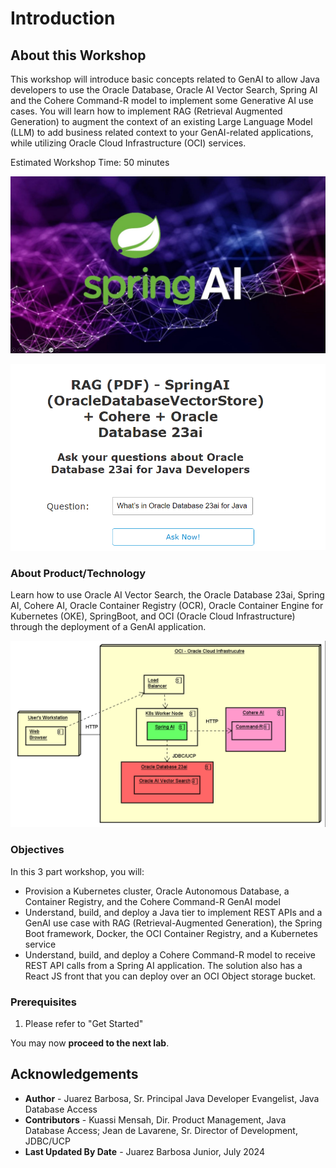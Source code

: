# Introduction

## About this Workshop



This workshop will introduce basic concepts related to GenAI to allow Java developers to use the Oracle Database, Oracle AI Vector Search, Spring AI and the Cohere Command-R model to implement some Generative AI use cases. You will learn how to implement RAG (Retrieval Augmented Generation) to augment the context of an existing Large Language Model (LLM) to add business related context to your GenAI-related applications, while utilizing Oracle Cloud Infrastructure (OCI) services.

Estimated Workshop Time: 50 minutes

![spring-ai-image](images/spring-ai.png "spring ai")

![application](images/application-1.png "application")

### About Product/Technology

Learn how to use Oracle AI Vector Search, the Oracle Database 23ai, Spring AI, Cohere AI, Oracle Container Registry (OCR), Oracle Container Engine for Kubernetes (OKE), SpringBoot, and OCI (Oracle Cloud Infrastructure) through the deployment of a GenAI application.

![intro architecture](images/architecture.png "architecture-diagram")

### Objectives

In this 3 part workshop, you will:

* Provision a Kubernetes cluster, Oracle Autonomous Database, a Container Registry, and the Cohere Command-R GenAI model
* Understand, build, and deploy a Java tier to implement REST APIs and a GenAI use case with RAG (Retrieval-Augmented Generation), the Spring Boot framework, Docker, the OCI Container Registry, and a Kubernetes service
* Understand, build, and deploy a Cohere Command-R model to receive REST API calls from a Spring AI application. The solution also has a React JS front that you can deploy over an OCI Object storage bucket.

### Prerequisites

1. Please refer to "Get Started"

You may now **proceed to the next lab**.

## Acknowledgements

* **Author** - Juarez Barbosa, Sr. Principal Java Developer Evangelist, Java Database Access
* **Contributors** - Kuassi Mensah, Dir. Product Management, Java Database Access; Jean de Lavarene, Sr. Director of Development, JDBC/UCP
* **Last Updated By Date** - Juarez Barbosa Junior, July 2024
